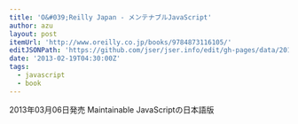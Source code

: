 ```yaml
---
title: 'O&#039;Reilly Japan - メンテナブルJavaScript'
author: azu
layout: post
itemUrl: 'http://www.oreilly.co.jp/books/9784873116105/'
editJSONPath: 'https://github.com/jser/jser.info/edit/gh-pages/data/2013/02/index.json'
date: '2013-02-19T04:30:00Z'
tags:
  - javascript
  - book
---
```

2013年03月06日発売
Maintainable JavaScriptの日本語版
